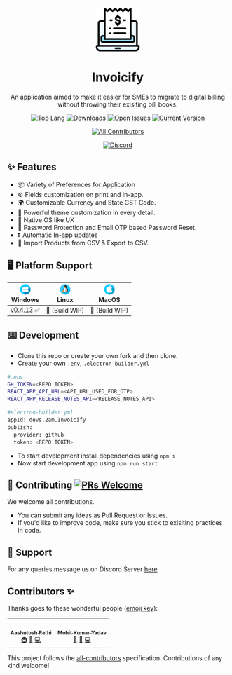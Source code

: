 <p align="center">
  <a href="https://invoicify.netlify.app">
    <img width="100" src="https://raw.githubusercontent.com/2AMDevs/cdn/main/icon.png">
  </a>
</p>

<h1 align="center">Invoicify</h1>

<div align="center">

An application aimed to make it easier for SMEs to migrate to digital billing without throwing their exisiting bill books.

<!-- [![Build Status](https://img.shields.io/github/checks-status/2AMDevs/invoicify-app/master?style=flat-square)](https://github.com/2AMDevs/invoicify-app) -->
[![Top Lang](https://img.shields.io/github/languages/top/2AMDevs/invoicify-app?style=flat-square)](https://github.com/2AMDevs/invoicify-app)
[![Downloads](https://img.shields.io/github/downloads/2AMDevs/invoicify-app/total?style=flat-square)](https://github.com/2AMDevs/invoicify-app/releases)
[![Open Issues](https://img.shields.io/github/issues-raw/2AMDevs/invoicify-app?style=flat-square)](https://github.com/2AMDevs/invoicify-app/issues)
[![Current Version](https://img.shields.io/github/package-json/v/2AMDevs/invoicify-app/master?style=flat-square)](https://github.com/2AMDevs/invoicify-app)
<!-- ALL-CONTRIBUTORS-BADGE:START - Do not remove or modify this section -->
[![All Contributors](https://img.shields.io/badge/all_contributors-2-orange.svg?style=flat-square)](#contributors-)
<!-- ALL-CONTRIBUTORS-BADGE:END -->

[![Discord](https://img.shields.io/badge/Discord-7289DA?style=for-the-badge&logo=discord&logoColor=white)](https://discord.gg/UgvYpNrHa6)
</div>

## ✨ Features

- 📦 Variety of Preferences for Application
- ⚙️ Fields customization on print and in-app.
- 🌍 Customizable Currency and State GST Code.
- 🎨 Powerful theme customization in every detail.
- 🌈 Native OS like UX
- 🔐 Password Protection and Email OTP based Password Reset.
- ⏬ Automatic In-app updates
- 🔀 Import Products from CSV & Export to CSV.

## 🖥 Platform Support

| <img src="https://raw.githubusercontent.com/2AMDevs/cdn/main/windows.png" alt="Windows" width="24px" height="24px" /><br/>Windows | <img src="https://raw.githubusercontent.com/2AMDevs/cdn/main/linux.png" alt="Linux" width="24px" height="24px" /><br/>Linux | <img src="https://raw.githubusercontent.com/2AMDevs/cdn/main/apple.png" alt="MacOS" width="24px" height="24px" /><br/>MacOS |
| --------------------------------------------------------------------------------------------------------------------------------- | --------------------------------------------------------------------------------------------------------------------------- | --------------------------------------------------------------------------------------------------------------------------- |
| [v0.4.13](https://github.com/2AMDevs/invoicify-app/releases/tag/v0.4.13) ✅                                                        | 🚧 (Build WIP)                                                                                                               | 🚧   (Build WIP)                                                                                                             |

## ⌨️ Development

- Clone this repo or create your own fork and then clone.
- Create your own `.env`, `.electron-builder.yml`

```bash
#.env
GH_TOKEN=<REPO TOKEN>
REACT_APP_API_URL=<API_URL_USED_FOR_OTP>
REACT_APP_RELEASE_NOTES_API=<RELEASE_NOTES_API>
```

```bash
#electron-builder.yml
appId: devs.2am.Invoicify
publish:
  provider: github
  token: <REPO TOKEN>
```

- To start development install dependencies using `npm i`
- Now start development app using `npm run start`

## 🤝 Contributing [![PRs Welcome](https://img.shields.io/badge/PRs-welcome-brightgreen.svg?style=flat-square)](https://github.com/2AMDevs/invoicify-app/compare)

We welcome all contributions.

- You can submit any ideas as Pull Request or Issues.
- If you'd like to improve code, make sure you stick to exisiting practices in code.

<!-- ## ❤️ Sponsors and Backers -->
<!-- You can sponsor 2AM Devs by emailing at  -->

## 💬 Support

For any queries message us on Discord Server [here](https://discord.gg/UgvYpNrHa6)

## Contributors ✨

Thanks goes to these wonderful people ([emoji key](https://allcontributors.org/docs/en/emoji-key)):

<!-- ALL-CONTRIBUTORS-LIST:START - Do not remove or modify this section -->
<!-- prettier-ignore-start -->
<!-- markdownlint-disable -->
<table>
  <tr>
    <td align="center"><a href="http://aashutosh.dev"><img src="https://avatars.githubusercontent.com/u/21199234?v=4?s=100" width="100px;" alt=""/><br /><sub><b>Aashutosh Rathi</b></sub></a><br /><a href="#infra-aashutoshrathi" title="Infrastructure (Hosting, Build-Tools, etc)">🚇</a> <a href="https://github.com/2AMDevs/invoicify-app/commits?author=aashutoshrathi" title="Documentation">📖</a> <a href="https://github.com/2AMDevs/invoicify-app/commits?author=aashutoshrathi" title="Code">💻</a></td>
    <td align="center"><a href="https://www.only4.dev/"><img src="https://avatars.githubusercontent.com/u/25580776?v=4?s=100" width="100px;" alt=""/><br /><sub><b>Mohit Kumar Yadav</b></sub></a><br /><a href="https://github.com/2AMDevs/invoicify-app/issues?q=author%3Amohitkyadav" title="Bug reports">🐛</a> <a href="#ideas-mohitkyadav" title="Ideas, Planning, & Feedback">🤔</a> <a href="https://github.com/2AMDevs/invoicify-app/commits?author=mohitkyadav" title="Code">💻</a></td>
  </tr>
</table>

<!-- markdownlint-restore -->
<!-- prettier-ignore-end -->

<!-- ALL-CONTRIBUTORS-LIST:END -->

This project follows the [all-contributors](https://github.com/all-contributors/all-contributors) specification. Contributions of any kind welcome!
